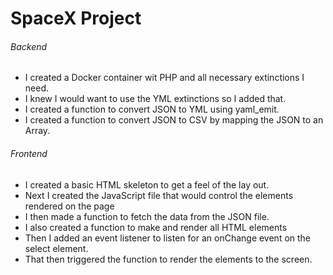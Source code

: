# SpaceX Project

###### Backend
- I created a Docker container wit PHP and all necessary extinctions I need.
- I knew I would want to use the YML extinctions so I added that.
- I created a function to convert JSON to YML using yaml_emit.
- I created a function to convert JSON to CSV by mapping the JSON to an Array.  

###### Frontend
- I created a basic HTML skeleton to get a feel of the lay out.
- Next I created the JavaScript file that would control the elements rendered on the page
- I then made a function to fetch the data from the JSON file.
- I also created a function to make and render all HTML elements
- Then I added an event listener to listen for an onChange event on the select element.
- That then triggered the function to render the elements to the screen.
